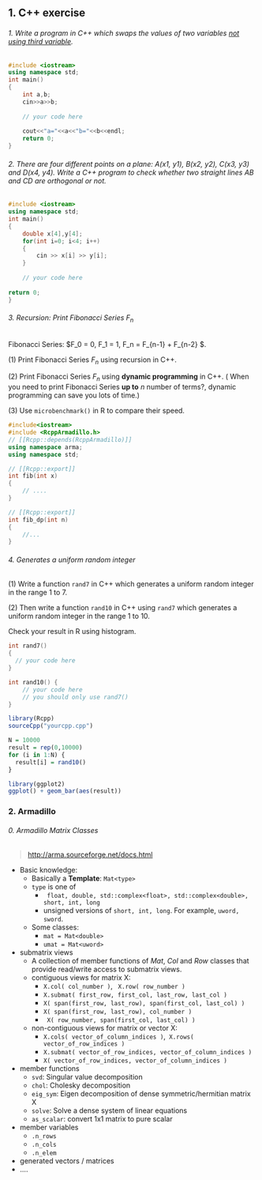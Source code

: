## 1. C++ exercise

###### 1. Write a program in C++ which swaps the values of two variables <u>not using third variable</u>.

```c++
#include <iostream>
using namespace std;
int main()
{
    int a,b;
    cin>>a>>b;
    
	// your code here
    
    cout<<"a="<<a<<"b="<<b<<endl;
	return 0;
}
```



###### 2. There are four different points on a plane: A(x1, y1), B(x2, y2), C(x3, y3) and D(x4, y4). Write a C++ program to check whether two straight lines AB and CD are orthogonal or not.

```c++
#include <iostream>
using namespace std;
int main()
{
    double x[4],y[4];
    for(int i=0; i<4; i++)
    {
        cin >> x[i] >> y[i];
    }
    
    // your code here
    
return 0;
}	
```



###### 3.  Recursion: Print Fibonacci Series $F_n$

Fibonacci Series: $F_0 = 0, F_1 = 1, F_n = F_{n-1} + F_{n-2} $. 

(1) Print Fibonacci Series $F_n$ using recursion in C++.

(2) Print Fibonacci Series $F_n$ using **dynamic programming** in C++. ( When you need to print Fibonacci Series **up to** $n$ number of terms?, dynamic programming can save you lots of time.)

(3) Use ```microbenchmark()``` in R to compare their speed.

```c++
#include<iostream>
#include <RcppArmadillo.h>
// [[Rcpp::depends(RcppArmadillo)]]
using namespace arma;
using namespace std;

// [[Rcpp::export]]
int fib(int x)
{
    // ....
}

// [[Rcpp::export]]
int fib_dp(int n) 
{ 
    //...
}
```





###### 4. Generates a uniform random integer

(1) Write a function `rand7` in C++ which generates a uniform random integer in the range 1 to 7. 

(2) Then write a function `rand10` in C++ using ```rand7``` which generates a uniform random integer in the range 1 to 10.

Check your result in R using histogram.

```c++
int rand7()
{
  // your code here
}

int rand10() {
    // your code here
    // you should only use rand7()
}
```

```R
library(Rcpp)
sourceCpp("yourcpp.cpp")

N = 10000
result = rep(0,10000)
for (i in 1:N) {
  result[i] = rand10()
}

library(ggplot2)
ggplot() + geom_bar(aes(result))
```



### 2. Armadillo

###### 0. Armadillo Matrix Classes

> http://arma.sourceforge.net/docs.html

* Basic knowledge:
  * Basically a **Template**: ```Mat<type>```
  * ```type``` is one of 
    * ``` float, double, std::complex<float>, std::complex<double>, short, int, long``` 
    * unsigned versions of ```short, int, long```. For example, ```uword, sword```.
  * Some classes:
    * ```mat = Mat<double>```
    * ```umat = Mat<uword>```
* submatrix views
  * A collection of member functions of *Mat*, *Col* and *Row* classes that provide read/write access to submatrix views.
  * contiguous views for matrix X:
    * ```X.col( col_number )```, ``` X.row( row_number )```
    * ```X.submat( first_row, first_col, last_row, last_col ) ```
    * ```X( span(first_row, last_row), span(first_col, last_col) )```
    * ```X( span(first_row, last_row), col_number )```
    * ``` X( row_number, span(first_col, last_col) )```
  * non-contiguous views for matrix or vector X:
    * ```X.cols( vector_of_column_indices )```,``` X.rows( vector_of_row_indices )```
    * ```X.submat( vector_of_row_indices, vector_of_column_indices )```
    * ```X( vector_of_row_indices, vector_of_column_indices )```
* member functions
  * ```svd```: Singular value decomposition
  * ```chol```: Cholesky decomposition
  * ```eig_sym```:  Eigen decomposition of dense symmetric/hermitian matrix X
  * ```solve```: Solve a dense system of linear equations
  * ```as_scalar```: convert 1x1 matrix to pure scalar
* member variables
  * ```.n_rows```
  * ```.n_cols```
  * ```.n_elem```
* generated vectors / matrices
* ....


